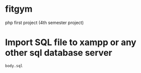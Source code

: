 # fitgym
php first project (4th semester project)

# Import SQL file to xampp or any other sql database server
    body.sql
    
